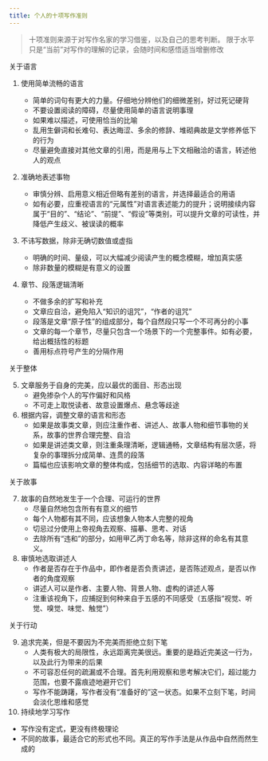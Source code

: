 ```yaml
---
title: 个人的十项写作准则
---
```


> 十项准则来源于对写作名家的学习借鉴，以及自己的思考判断。
> 限于水平只是“当前”对写作的理解的记录，会随时间和感悟适当增删修改

关于语言

1. 使用简单流畅的语言
   - 简单的词句有更大的力量。仔细地分辨他们的细微差别，好过死记硬背
   - 不要设置阅读的障碍，尽量使用简单的语言说明事理
   - 如果难以描述，可使用恰当的比喻
   - 乱用生僻词和长难句、表达晦涩、多余的修辞、堆砌典故是文学修养低下的行为
   - 尽量避免直接对其他文章的引用，而是用与上下文相融洽的语言，转述他人的观点
2. 准确地表述事物
   
   - 审慎分辨、启用意义相近但略有差别的语言，并选择最适合的用语
   - 如有必要，应重视语言的“元属性”对语言表述能力的提升；说明接续内容属于“目的”、“结论”、“前提”、“假设”等类别，可以提升文章的可读性，并降低产生歧义、被误读的概率
3. 不讳写数据，除非无确切数值或虚指
   - 明确的时间、量级，可以大幅减少阅读产生的概念模糊，增加真实感
   - 除非数量的模糊是有意义的设置
4. 章节、段落逻辑清晰
   - 不做多余的扩写和补充
   - 文章应自洽，避免陷入“知识的诅咒”，“作者的诅咒”
   - 段落是文章“原子性”的组成部分，每个自然段只写一个不可再分的小事
   - 文章的每一个章节，尽量只包含一个场景下的一个完整事件。如有必要，给出概括性的标题
   - 善用标点符号产生的分隔作用

关于整体

5. 文章服务于自身的完美，应以最优的面目、形态出现
   - 避免掺杂个人的写作偏好和风格
   - 不可走上取悦读者、故意设置爆点、悬念等歧途
6. 根据内容，调整文章的语言和形态
   - 如果是故事类文章，则应注重作者、讲述人、故事人物和细节事物的关系，故事的世界合理完整、自洽
   - 如果是讲述类文章，则注重条理清晰，逻辑通畅，文章结构有层次感，将复杂的事理拆分成简单、连贯的段落
   - 篇幅也应该影响文章的整体构成，包括细节的选取、内容详略的布置

关于故事

7. 故事的自然地发生于一个合理、可运行的世界
   - 尽量自然地包含所有有意义的细节
   - 每个人物都有其不同，应该想象人物本人完整的视角
   - 切忌过分使用上帝视角去观察、描摹、思考、对话
   - 去除所有“违和”的部分，如用甲乙丙丁命名等，除非这样的命名有其意义。
8. 审慎地选取讲述人
   - 作者是否存在于作品中，即作者是否负责讲述，是否陈述观点，是否以作者的角度观察
   - 讲述人可以是作者、主要人物、背景人物、虚构的讲述人等
   - 注重该视角下，应捕捉到何种来自于五感的不同感受（五感指“视觉、听觉、嗅觉、味觉、触觉”）

关于行动

9. 追求完美，但是不要因为不完美而拒绝立刻下笔
   - 人类有极大的局限性，永远距离完美很远。重要的是趋近完美这一行为，以及此行为带来的后果
   - 不可容忍任何的疏漏或不合理。首先利用观察和思考解决它们，超过能力范围，也要不露痕迹地避开它们
   - 写作不能踌躇，写作者没有“准备好的”这一状态。如果不立刻下笔，时间会淡化思维和感觉
10. 持续地学习写作
   - 写作没有定式，更没有终极理论
   - 不同的故事，最适合它的形式也不同。真正的写作手法是从作品中自然而然生成的
